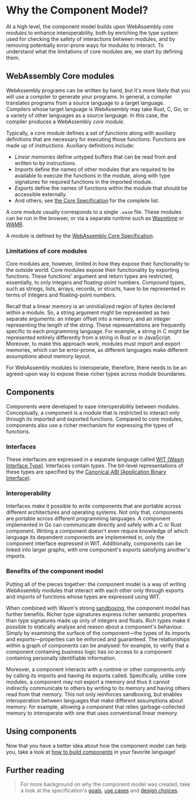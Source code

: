 # Why the Component Model?

At a high level, the component model builds upon WebAssembly _core modules_
to enhance interoperability, both by enriching the type system
used for checking the safety of interactions between modules,
and by removing potentially error-prone ways for modules to interact.
To understand what the limitations of core modules are,
we start by defining them.

## WebAssembly Core modules

WebAssembly programs can be written by hand,
but it's more likely that you will use a compiler to generate your programs.
In general, a compiler translates programs from a source language
to a target language.
Compilers whose target language is WebAssembly may take
Rust, C, Go, or a variety of other languages as a source language.
In this case, the compiler produces a WebAssembly _core module_.

Typically, a core module defines a set of _functions_
along with auxiliary definitions
that are necessary for executing those functions.
Functions are made up of _instructions_.
Auxiliary definitions include:
* _Linear memories_ define untyped buffers that can be read from
  and written to by instructions.
* _Imports_ define the names of other modules
   that are required to be available to execute
   the functions in the module,
   along with type signatures for required functions
   in the imported module.
* _Exports_ define the names of functions within
  the module that should be accessible externally.
* And others; see [the Core Specification](https://webassembly.github.io/spec/core/syntax/modules.html)
  for the complete list.

A core module usually corresponds to a single `.wasm` file.
These modules can be run in the browser,
or via a separate runtime such as [Wasmtime](https://wasmtime.dev/)
or [WAMR](https://github.com/bytecodealliance/wasm-micro-runtime).

A module is defined by the [WebAssembly Core Specification](https://webassembly.github.io/spec/core/).

### Limitations of core modules

Core modules are, however, limited in how they expose their functionality to the outside world.
Core modules expose their functionality by exporting functions.
These functions' argument and return types are restricted, essentially,
to only integers and floating-point numbers.
Compound types, such as strings, lists, arrays, records, or structs,
have to be represented in terms of integers and floating-point numbers.

Recall that a linear memory is an uninitialized region of bytes
declared within a module.
So, a string argument might be represented as two separate arguments:
an integer offset into a memory,
and an integer representing the length of the string.
These representations are frequently specific to each programming language.
For example, a string in C might be represented entirely differently
from a string in Rust or in JavaScript.
Moreover, to make this approach work, modules must import and export memories,
which can be error-prone, as different languages
make different assumptions about memory layout.

For WebAssembly modules to interoperate, therefore, there needs to be an agreed-upon way
to expose these richer types across module boundaries.

## Components

Components were developed to ease interoperability between modules.
Conceptually, a component is a module that is restricted
to interact only through its imported and exported functions.
Compared to core modules, components also use a richer
mechanism for expressing the types of functions.

### Interfaces

These interfaces are expressed in a separate language called [WIT (Wasm Interface Type)](./wit.md).
Interfaces contain _types_.
The bit-level representations of these types are specified by
the [Canonical ABI (Application Binary Interface)](./../advanced/canonical-abi.md).

### Interoperability

Interfaces make it possible to write components that are
portable across different architectures and operating systems.
Not only that, components are portable across different programming languages.
A component implemented in Go can communicate directly and safely
with a C or Rust component.
Writing a component doesn't even require knowledge
of which language its dependent components are implemented in,
only the component interface expressed in WIT.
Additionally, components can be linked into larger graphs,
with one component's exports satisfying another's imports.

### Benefits of the component model

Putting all of the pieces together:
the component model is a way of writing WebAssembly modules
that interact with each other only through exports and imports of functions
whose types are expressed using WIT.

When combined with Wasm's strong [sandboxing](https://webassembly.org/docs/security/),
the component model has further benefits.
Richer type signatures express richer semantic properties
than type signatures made up only of integers and floats.
Rich types make it possible to statically analyse
and reason about a component's behaviour.
Simply by examining the surface of the component—the types
of its imports and exports—properties can be
enforced and guaranteed.
The relationships within a graph of components can be analysed:
for example, to verify that a component containing business logic
has no access to a component containing personally identifiable information.

Moreover, a component interacts with a runtime or other components
_only_ by calling its imports and having its exports called.
Specifically, unlike core modules, a component may not export a memory
and thus it cannot indirectly communicate to others
by writing to its memory and having others read from that memory.
This not only reinforces sandboxing, but enables interoperation
between languages that make different assumptions about memory:
for example, allowing a component that relies garbage-collected memory
to interoperate with one that uses conventional linear memory.

## Using components

Now that you have a better idea about how the component model can help you, take a look at [how to build components](../language-support.md) in your favorite language!

## Further reading

> For more background on why the component model was created, take a look at the specification's [goals](https://github.com/WebAssembly/component-model/blob/main/design/high-level/Goals.md), [use cases](https://github.com/WebAssembly/component-model/blob/main/design/high-level/UseCases.md) and [design choices](https://github.com/WebAssembly/component-model/blob/main/design/high-level/Choices.md).
